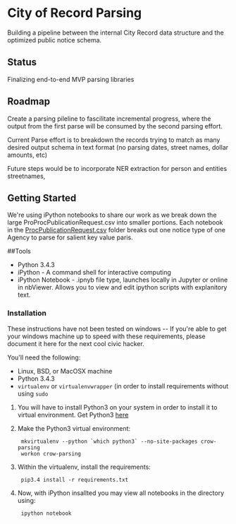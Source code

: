 # City of Record Parsing
Building a pipeline between the internal City Record data structure and the optimized public notice schema.


## Status

Finalizing end-to-end MVP parsing libraries


## Roadmap

Create a parsing pileline to fascilitate incremental progress, where the
output from the first parse will be consumed by the second parsing effort.

Current Parse effort is to breakdown the records trying to match as many desired output schema
in text format (no parsing dates, street names, dollar amounts, etc)

Future steps would be to incorporate NER extraction for person and entities streetnames,

## Getting Started

We're using iPython notebooks to share our work as we break down the large ProProcPublicationRequest.csv 
into smaller portions. Each notebook in the [ProcPublicationRequest.csv](https://github.com/CityOfNewYork/CROL-PDF/tree/master/Planned%20Implementation/code/parsing/procPublicationRequest.csv)
folder breaks out one notice type of one Agency to parse for salient key value paris. 

##Tools
- Python 3.4.3
- iPython - A command shell for interactive computing
- iPython Notebook - .ipnyb file type, launches locally in Jupyter or online in nbViewer. Allows you to view and edit ipython scripts with explanitory text.

### Installation

These instructions have not been tested on windows --  If you're able to get your
windows machine up to speed with these requirements, please document it here for the
next cool civic hacker.

You'll need the following:

- Linux, BSD, or MacOSX machine
- Python 3.4.3
- `virtualenv` or `virtualenvwrapper` (in order to install requirements without
  using `sudo`

1. You will have to install Python3 on your system in order to install it 
   to virtual environment. Get Python3 [here](https://www.python.org/downloads/)

2. Make the Python3 virtual environment:

        mkvirtualenv --python `which python3` --no-site-packages crow-parsing
        workon crow-parsing

3. Within the virtualenv, install the requirements:

        pip3.4 install -r requirements.txt

4. Now, with iPython insallted you may view all notebooks in the directory using:

        ipython notebook

